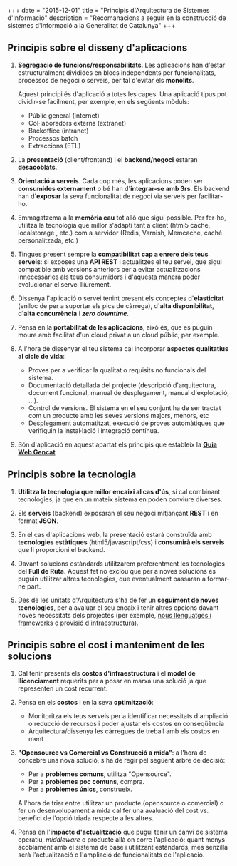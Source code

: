 +++
date        = "2015-12-01"
title       = "Principis d'Arquitectura de Sistemes d'Informació"
description = "Recomanacions a seguir en la construcció de sistemes d'informació a la Generalitat de Catalunya"
+++

## **Principis sobre el disseny d'aplicacions**

1.  **Segregació de funcions/responsabilitats**. Les aplicacions han d'estar estructuralment dividides en blocs independents per funcionalitats, processos de negoci o serveis, per tal d'evitar els **monòlits**.  

    Aquest principi és d'aplicació a totes les capes. Una aplicació tipus pot dividir-se fàcilment, per exemple, en els següents mòduls:

    *   Públic general (internet)
    *   Col·laboradors externs (extranet)
    *   Backoffice (intranet)
    *   Processos batch
    *   Extraccions (ETL)

1.  La **presentació** (client/frontend) i el **backend/negoci** estaran **desacoblats**.

1.  **Orientació a serveis**. Cada cop més, les aplicacions poden ser **consumides externament** o bé han d'**integrar-se amb 3rs**. Els backend han d'**exposar** la seva funcionalitat de negoci via serveis per facilitar-ho. 

1.  Emmagatzema a la **memòria cau** tot allò que sigui possible. Per fer-ho, utilitza la tecnologia que millor s'adapti tant a client (html5 cache, localstorage , etc.) com a servidor (Redis, Varnish, Memcache, caché personalitzada, etc.)

1.  Tingues present sempre la **compatibilitat cap a enrere dels teus serveis**: si exposes una **API REST** i actualitzes el teu servei, que sigui compatible amb versions anteriors per a evitar actualitzacions innecessàries als teus consumidors i d'aquesta manera poder evolucionar el servei lliurement.

1.  Dissenya l'aplicació o servei tenint present els conceptes d'**elasticitat** (enlloc de per a suportar els pics de càrrega), d'**alta disponibilitat**, d'**alta concurrència** i **_zero downtime_**.

1.  Pensa en la **portabilitat de les aplicacions**, això és, que es puguin moure amb facilitat d'un cloud privat a un cloud públic, per exemple.

1.  A l'hora de dissenyar el teu sistema cal incorporar **aspectes qualitatius al cicle de vida**:

	*   Proves per a verificar la qualitat o requisits no funcionals del sistema.
	*   Documentació detallada del projecte (descripció d'arquitectura, document funcional, manual de desplegament, manual d'explotació, …).
	*   Control de versions. El sistema en el seu conjunt ha de ser tractat com un producte amb les seves versions majors, menors, etc
	*   Desplegament automatitzat, execució de proves automàtiques que verifiquin la instal·lació i integració contínua.

10.  Són d'aplicació en aquest apartat els principis que estableix la **[Guia Web Gencat](http://guiaweb.gencat.cat/ca/inici/)**

## **Principis sobre la tecnologia**

1.  **Utilitza la tecnologia que millor encaixi al cas d'ús**, si cal combinant tecnologies, ja que en un mateix sistema en poden conviure diverses.

1.  Els **serveis** (backend) exposaran el seu negoci mitjançant **REST** i en format **JSON**.

1.  En el cas d'aplicacions web, la presentació estarà construïda amb **tecnologies estàtiques** (html5/javascript/css) i **consumirà els serveis** que li proporcioni el backend. 

1.  Davant solucions estàndards utilitzarem preferentment les tecnologies del **Full de Ruta.** Aquest fet no exclou que per a noves solucions es puguin utilitzar altres tecnologies, que eventualment passaran a formar-ne part.

1.  Des de les unitats d'Arquitectura s'ha de fer un **seguiment de noves tecnologies**, per a avaluar el seu encaix i tenir altres opcions davant noves necessitats dels projectes (per exemple, [nous llenguatges i frameworks](http://canigo.ctti.gencat.cat/bloc/2015/12/llenguatges/) o [provisió d'infraestructura](http://canigo.ctti.gencat.cat/bloc/2015/12/contenidors/)).

## **Principis sobre el cost i manteniment de les solucions**

1.  Cal tenir presents els **costos d'infraestructura** i el **model de llicenciament** requerits per a posar en marxa una solució ja que representen un cost recurrent.

1.  Pensa en els **costos** i en la seva **optimització**:

    *   Monitoritza els teus serveis per a identificar necessitats d'ampliació o reducció de recursos i poder ajustar els costos en conseqüència
    *   Arquitectura/dissenya les càrregues de treball amb els costos en ment

1.  **"Opensource vs Comercial vs Construcció a mida"**: a l'hora de concebre una nova solució, s'ha de regir pel següent arbre de decisió:

    *   Per a **problemes comuns**, utilitza "Opensource". 
    *   Per a **problemes poc comuns**, compra. 
    *   Per a **problemes únics**, construeix.

    A l'hora de triar entre utilitzar un producte (opensource o comercial) o fer un desenvolupament a mida cal fer una avaluació del cost vs. benefici de l'opció triada respecte a les altres.   

1.  Pensa en l'**impacte d'actualització** que pugui tenir un canvi de sistema operatiu, _middleware_ o producte allà on corre l'aplicació: quant menys acoblament amb el sistema de base i utilitzant estàndards, més senzilla serà l'actualització o l'ampliació de funcionalitats de l'aplicació.
